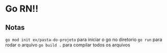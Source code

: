 # Go RN!!

## Notas

`go mod init ex/pasta-do-projeto` para iniciar o go no diretorio
`go run` para rodar o arquivo
`go build .` para compilar todos os arquivos
